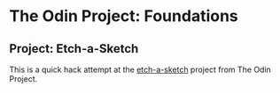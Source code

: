 # The Odin Project: Foundations

## Project: Etch-a-Sketch

This is a quick hack attempt at the [etch-a-sketch](https://www.theodinproject.com/courses/foundations/lessons/etch-a-sketch-project) project from The Odin Project.
